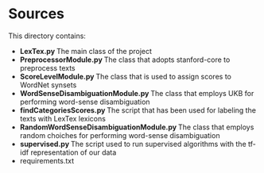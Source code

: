 
# Sources
This directory contains:
* <strong> LexTex.py </strong> The main class of the project
* <strong> PreprocessorModule.py </strong> The class that adopts stanford-core to preprocess texts
* <strong> ScoreLevelModule.py </strong> The class that is used to assign scores to WordNet synsets
* <strong> WordSenseDisambiguationModule.py </strong> The class that employs UKB for performing word-sense disambiguation
* <strong> findCategoriesScores.py </strong> The script that has been used for labeling the texts with LexTex lexicons
* <strong> RandomWordSenseDisambiguationModule.py </strong> The class that employs random choiches for performing word-sense disambiguation
* <strong> supervised.py </strong> The script used to run supervised algorithms with the tf-idf representation of our data
* requirements.txt
